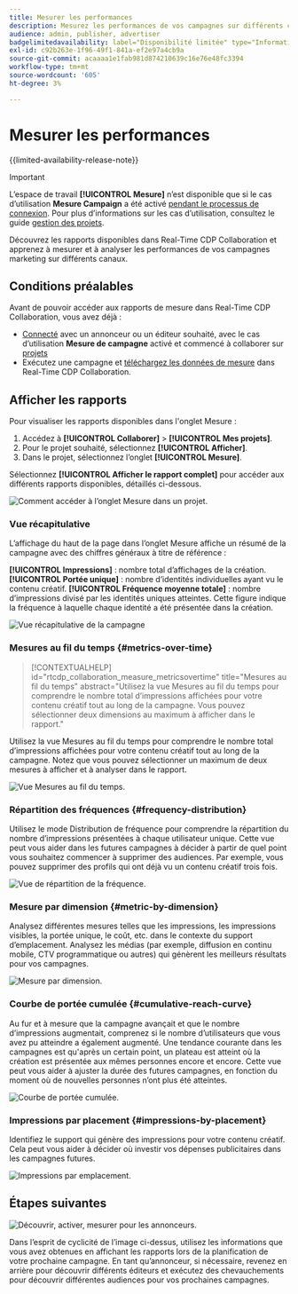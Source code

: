 ```yaml
---
title: Mesurer les performances
description: Mesurez les performances de vos campagnes sur différents canaux. Découvrez comment utiliser et interpréter divers rapports.
audience: admin, publisher, advertiser
badgelimitedavailability: label="Disponibilité limitée" type="Informative" url="https://helpx.adobe.com/legal/product-descriptions/real-time-customer-data-platform-collaboration.html newtab=true"
exl-id: c92b263e-1f96-49f1-841a-ef2e97a4cb9a
source-git-commit: acaaaa1e1fab981d874210639c16e76e48fc3394
workflow-type: tm+mt
source-wordcount: '605'
ht-degree: 3%

---
```


# Mesurer les performances

{{limited-availability-release-note}}

>[!IMPORTANT]
>
>L’espace de travail **[!UICONTROL Mesure]** n’est disponible que si le cas d’utilisation **Mesure Campaign** a été activé [pendant le processus de connexion](../connect/establishing-connections.md#connection-settings). Pour plus d’informations sur les cas d’utilisation, consultez le guide [gestion des projets](./manage-projects.md#project-use-cases).

Découvrez les rapports disponibles dans Real-Time CDP Collaboration et apprenez à mesurer et à analyser les performances de vos campagnes marketing sur différents canaux.

## Conditions préalables

Avant de pouvoir accéder aux rapports de mesure dans Real-Time CDP Collaboration, vous avez déjà :

* [Connecté](/help/guide/connect/establishing-connections.md) avec un annonceur ou un éditeur souhaité, avec le cas d’utilisation **Mesure de campagne** activé et commencé à collaborer sur [projets](/help/guide/collaborate/manage-projects.md)
* Exécutez une campagne et [téléchargez les données de mesure](/help/guide/setup/onboard-measurement-data.md) dans Real-Time CDP Collaboration.

## Afficher les rapports

Pour visualiser les rapports disponibles dans l&#39;onglet Mesure :

1. Accédez à **[!UICONTROL Collaborer]** > **[!UICONTROL Mes projets]**.
2. Pour le projet souhaité, sélectionnez **[!UICONTROL Afficher]**.
3. Dans le projet, sélectionnez l’onglet **[!UICONTROL Mesure]**.

Sélectionnez **[!UICONTROL Afficher le rapport complet]** pour accéder aux différents rapports disponibles, détaillés ci-dessous.

![Comment accéder à l’onglet Mesure dans un projet ](/help/assets/collaborate/measure/measurement.gif).

### Vue récapitulative

L’affichage du haut de la page dans l’onglet Mesure affiche un résumé de la campagne avec des chiffres généraux à titre de référence :

**[!UICONTROL Impressions]** : nombre total d’affichages de la création.
**[!UICONTROL Portée unique]** : nombre d’identités individuelles ayant vu le contenu créatif.
**[!UICONTROL Fréquence moyenne totale]** : nombre d’impressions divisé par les identités uniques atteintes. Cette figure indique la fréquence à laquelle chaque identité a été présentée dans la création.

![Vue récapitulative de la campagne](/help/assets/collaborate/measure/campaign-summary.png)

### Mesures au fil du temps {#metrics-over-time}

>[!CONTEXTUALHELP]
>id="rtcdp_collaboration_measure_metricsovertime"
>title="Mesures au fil du temps"
>abstract="Utilisez la vue Mesures au fil du temps pour comprendre le nombre total d’impressions affichées pour votre contenu créatif tout au long de la campagne. Vous pouvez sélectionner deux dimensions au maximum à afficher dans le rapport."

Utilisez la vue Mesures au fil du temps pour comprendre le nombre total d’impressions affichées pour votre contenu créatif tout au long de la campagne. Notez que vous pouvez sélectionner un maximum de deux mesures à afficher et à analyser dans le rapport.

![Vue Mesures au fil du temps.](/help/assets/collaborate/measure/metrics-over-time.png)

### Répartition des fréquences {#frequency-distribution}

Utilisez le mode Distribution de fréquence pour comprendre la répartition du nombre d’impressions présentées à chaque utilisateur unique. Cette vue peut vous aider dans les futures campagnes à décider à partir de quel point vous souhaitez commencer à supprimer des audiences. Par exemple, vous pouvez supprimer des profils qui ont déjà vu un contenu créatif trois fois.

![Vue de répartition de la fréquence.](/help/assets/collaborate/measure/frequency-distribution.gif)

### Mesure par dimension {#metric-by-dimension}

Analysez différentes mesures telles que les impressions, les impressions visibles, la portée unique, le coût, etc. dans le contexte du support d’emplacement. Analysez les médias (par exemple, diffusion en continu mobile, CTV programmatique ou autres) qui génèrent les meilleurs résultats pour vos campagnes.

![Mesure par dimension.](/help/assets/collaborate/measure/metric-by-dimension.png)

### Courbe de portée cumulée {#cumulative-reach-curve}

Au fur et à mesure que la campagne avançait et que le nombre d’impressions augmentait, comprenez si le nombre d’utilisateurs que vous avez pu atteindre a également augmenté. Une tendance courante dans les campagnes est qu&#39;après un certain point, un plateau est atteint où la création est présentée aux mêmes personnes encore et encore. Cette vue peut vous aider à ajuster la durée des futures campagnes, en fonction du moment où de nouvelles personnes n’ont plus été atteintes.

![Courbe de portée cumulée.](/help/assets/collaborate/measure/cumulative-reach-curve.png)

### Impressions par placement {#impressions-by-placement}

Identifiez le support qui génère des impressions pour votre contenu créatif. Cela peut vous aider à décider où investir vos dépenses publicitaires dans les campagnes futures.

![Impressions par emplacement.](/help/assets/collaborate/measure/impressions-by-placement.png)

## Étapes suivantes

![Découvrir, activer, mesurer pour les annonceurs.](/help/assets/end-to-end-workflow/discover-activate-measure.png)

Dans l’esprit de cyclicité de l’image ci-dessus, utilisez les informations que vous avez obtenues en affichant les rapports lors de la planification de votre prochaine campagne. En tant qu’annonceur, si nécessaire, revenez en arrière pour découvrir différents éditeurs et exécutez des chevauchements pour découvrir différentes audiences pour vos prochaines campagnes.
